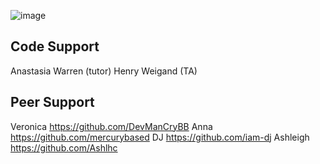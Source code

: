 ![image](https://user-images.githubusercontent.com/43556891/230028376-457fa242-e404-4a3f-826d-50c435471a75.png)


## Code Support 
Anastasia Warren (tutor)
Henry Weigand (TA)

## Peer Support 
Veronica https://github.com/DevManCryBB Anna https://github.com/mercurybased DJ https://github.com/iam-dj Ashleigh https://github.com/Ashlhc

